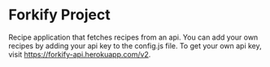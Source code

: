 # Forkify Project

Recipe application that fetches recipes from an api. 
You can add your own recipes by adding your api key to the config.js file.
To get your own api key, visit https://forkify-api.herokuapp.com/v2.

